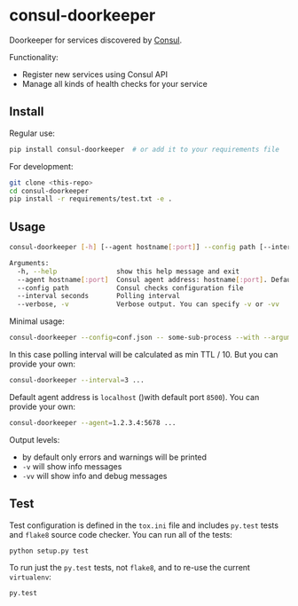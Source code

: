 # consul-doorkeeper

Doorkeeper for services discovered by [Consul](https://www.consul.io/).

Functionality:

* Register new services using Consul API
* Manage all kinds of health checks for your service

## Install

Regular use:

```sh
pip install consul-doorkeeper  # or add it to your requirements file
```

For development:

```sh
git clone <this-repo>
cd consul-doorkeeper
pip install -r requirements/test.txt -e .
```

## Usage

```sh
consul-doorkeeper [-h] [--agent hostname[:port]] --config path [--interval seconds] [--verbose] -- command [arguments]

Arguments:
  -h, --help               show this help message and exit
  --agent hostname[:port]  Consul agent address: hostname[:port]. Default: localhost (default port is 8500)
  --config path            Consul checks configuration file
  --interval seconds       Polling interval
  --verbose, -v            Verbose output. You can specify -v or -vv
```

Minimal usage:

```sh
consul-doorkeeper --config=conf.json -- some-sub-process --with --arguments
```

In this case polling interval will be calculated as min TTL / 10. But you can provide your own:

```sh
consul-doorkeeper --interval=3 ...
```

Default agent address is `localhost` ()with default port `8500`). You can provide your own:

```sh
consul-doorkeeper --agent=1.2.3.4:5678 ...
```

Output levels:

* by default only errors and warnings will be printed
* `-v` will show info messages
* `-vv` will show info and debug messages

## Test

Test configuration is defined in the `tox.ini` file and includes `py.test` tests
and `flake8` source code checker. You can run all of the tests:

```
python setup.py test
```

To run just the `py.test` tests, not `flake8`, and to re-use the current `virtualenv`:

```sh
py.test
```
